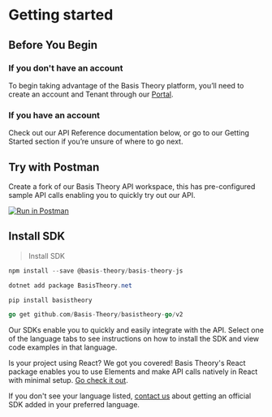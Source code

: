 # Getting started
## Before You Begin
### If you don't have an account

To begin taking advantage of the Basis Theory platform, you’ll need to create an account and Tenant through our <a href="https://portal.basistheory.com/register" target="_blank">Portal</a>.

### If you have an account

Check out our API Reference documentation below, or go to our Getting Started section if you’re unsure of where to go next.

## Try with Postman
Create a fork of our Basis Theory API workspace, this has pre-configured sample API calls enabling you to quickly try out our API.

[![Run in Postman](https://run.pstmn.io/button.svg)](https://app.getpostman.com/run-collection/14036973-bd016246-4d82-4753-82a0-e75a07d167c9?action=collection%2Ffork&collection-url=entityId%3D14036973-bd016246-4d82-4753-82a0-e75a07d167c9%26entityType%3Dcollection%26workspaceId%3Dcca928dd-d01d-4c7d-9002-84d5f2b33a63)

## Install SDK

> Install SDK

```javascript
npm install --save @basis-theory/basis-theory-js
```

```csharp
dotnet add package BasisTheory.net 
```

```python
pip install basistheory
```

```go
go get github.com/Basis-Theory/basistheory-go/v2
```

Our SDKs enable you to quickly and easily integrate with the API. Select one of the language tabs to see instructions on how to install the SDK and view code examples in that language.

<aside class="block react">
  <span>
Is your project using React? We got you covered! Basis Theory's React package enables you to use Elements and make API calls natively in React with minimal setup. <a href="/elements#react-package">Go check it out</a>.
  </span>
</aside>

If you don't see your language listed, <a href="mailto:support@basistheory.com?subject=API SDK Language Support">contact us</a> about getting an official SDK added in your preferred language.
